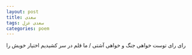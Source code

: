 ```yaml
---
layout: post
title: سعدی
tags: سعدی غزل
categories: poem
---
```


رای رای توست خواهی جنگ و خواهی آشتی / ما قلم در سر کشیدیم اختیار خویش را
